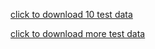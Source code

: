 [click to download 10 test data](https://raw.githubusercontent.com/makeyourownneuralnetwork/makeyourownneuralnetwork/master/mnist_dataset/mnist_test_10.csv)

[click to download more test data ](<(https://pjreddie.com/projects/mnist-in-csv/)>)
